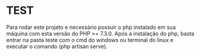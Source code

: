 # TEST
  Para rodar este projeto e necessário possuir o php instalado em sua máquina com esta versão do PHP >= 7.3.0.
  Após a instalação do php, basta entrar na pasta teste com o cmd do windows ou terminal do linux e executar o comando 
  (php artisan serve).
